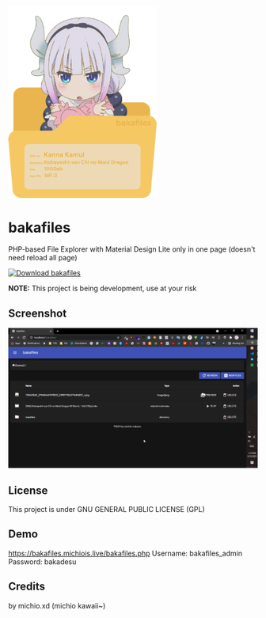 <img src="https://github.com/michioxd/bakafiles/raw/main/bakafiles.png" width="300px">

# bakafiles
PHP-based File Explorer with Material Design Lite only in one page (doesn't need reload all page)

[![Download bakafiles](https://img.shields.io/sourceforge/dm/bakafiles.svg)](https://sourceforge.net/projects/bakafiles/files/latest/download)

<b>NOTE:</b> This project is being development, use at your risk

## Screenshot 
<img src="https://raw.githubusercontent.com/michioxd/bakafiles/main/chrome_bIzCJ803Xm.png">

## License
This project is under GNU GENERAL PUBLIC LICENSE (GPL)

## Demo
https://bakafiles.michiois.live/bakafiles.php
Username: bakafiles_admin
Password: bakadesu

## Credits
by michio.xd (michio kawaii~)

